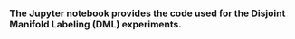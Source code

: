 ### The Jupyter notebook provides the code used for the Disjoint Manifold Labeling (DML) experiments.
